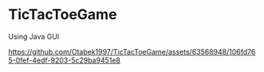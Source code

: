 # TicTacToeGame

Using Java GUI





https://github.com/Otabek1997/TicTacToeGame/assets/63568948/106fd765-0fef-4edf-9203-5c29ba9451e8

